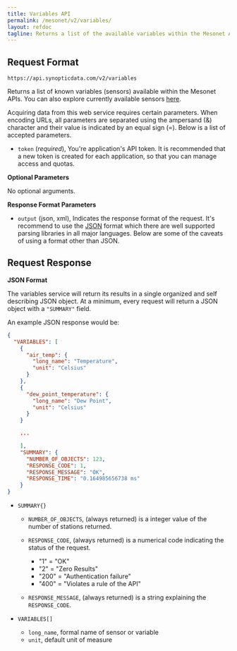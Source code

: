```yaml
---
title: Variables API
permalink: /mesonet/v2/variables/
layout: refdoc
tagline: Returns a list of the available variables within the Mesonet APIs
---
```


## Request Format

```
https://api.synopticdata.com/v2/variables
```

Returns a list of known variables (sensors) available within the Mesonet APIs. You can also explore currently available sensors [here][variables-lookup].

Acquiring data from this web service requires certain parameters. When encoding URLs, all parameters are separated using the ampersand (&) character and their value is indicated by an equal sign (=). Below is a list of accepted parameters.

* `token` (_required_), You're application's API token. It is recommended that a new token is created for each application, so that you can manage access and quotas.

**Optional Parameters**

No optional arguments.

**Response Format Parameters**

* `output` (json, xml), Indicates the response format of the request. It's recommend to use the [JSON][json] format which there are well supported parsing libraries in all major languages. Below are some of the caveats of using a format other than JSON.

## Request Response

**JSON Format**

The variables service will return its results in a single organized and self describing JSON object. At a minimum, every request will return a JSON object with a `"SUMMARY"` field.

An example JSON response would be:

```json
{
  "VARIABLES": [
    {
      "air_temp": {
        "long_name": "Temperature",
        "unit": "Celsius"
      }
    },
    {
      "dew_point_temperature": {
        "long_name": "Dew Point",
        "unit": "Celsius"
      }
    }

    ...

    ],
    "SUMMARY": {
      "NUMBER_OF_OBJECTS": 123,
      "RESPONSE_CODE": 1,
      "RESPONSE_MESSAGE": "OK",
      "RESPONSE_TIME": "0.164985656738 ms"
    }
}
```

* `SUMMARY{}`

  * `NUMBER_OF_OBJECTS`, (always returned) is a integer value of the number of stations returned.
  * `RESPONSE_CODE`, (always returned) is a numerical code indicating the status of the request.

    * "1" = "OK"
    * "2" = "Zero Results"
    * "200" = "Authentication failure"
    * "400" = "Violates a rule of the API"

  * `RESPONSE_MESSAGE`, (always returned) is a string explaining the `RESPONSE_CODE`.

* `VARIABLES[]`

  * `long_name`, formal name of sensor or variable
  * `unit`, default unit of measure

<!-- References & URLs -->

[variables-lookup]: https://synopticlabs.org/demos/lookup/?lookup=variables
[json]: https://json.org/
